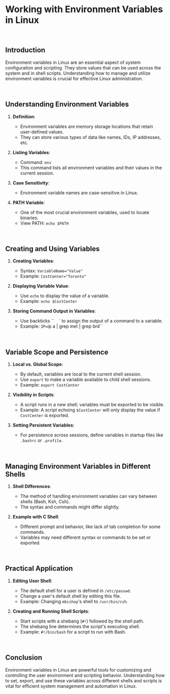 # Working with Environment Variables in Linux

<br>

## Introduction

Environment variables in Linux are an essential aspect of system configuration and scripting. They store values that can be used across the system and in shell scripts. Understanding how to manage and utilize environment variables is crucial for effective Linux administration.

<br>

## Understanding Environment Variables

1. **Definition**:
   - Environment variables are memory storage locations that retain user-defined values.
   - They can store various types of data like names, IDs, IP addresses, etc.

2. **Listing Variables**:
   - Command: `env`
   - This command lists all environment variables and their values in the current session.

3. **Case Sensitivity**:
   - Environment variable names are case-sensitive in Linux.

4. **PATH Variable**:
   - One of the most crucial environment variables, used to locate binaries.
   - View PATH: `echo $PATH`

<br>

## Creating and Using Variables

1. **Creating Variables**:
   - Syntax: `VariableName="Value"`
   - Example: `CostCenter="Toronto"`

2. **Displaying Variable Value**:
   - Use `echo` to display the value of a variable.
   - Example: `echo $CostCenter`

3. **Storing Command Output in Variables**:
   - Use backticks `` ` ` ` to assign the output of a command to a variable.
   - Example: `IP=`ip a | grep inet | grep brd``

<br>

## Variable Scope and Persistence

1. **Local vs. Global Scope**:
   - By default, variables are local to the current shell session.
   - Use `export` to make a variable available to child shell sessions.
   - Example: `export CostCenter`

2. **Visibility in Scripts**:
   - A script runs in a new shell; variables must be exported to be visible.
   - Example: A script echoing `$CostCenter` will only display the value if `CostCenter` is exported.

3. **Setting Persistent Variables**:
   - For persistence across sessions, define variables in startup files like `.bashrc` or `.profile`.

<br>

## Managing Environment Variables in Different Shells

1. **Shell Differences**:
   - The method of handling environment variables can vary between shells (Bash, Ksh, Csh).
   - The syntax and commands might differ slightly.

2. **Example with C Shell**:
   - Different prompt and behavior, like lack of tab completion for some commands.
   - Variables may need different syntax or commands to be set or exported.

<br>

## Practical Application

1. **Editing User Shell**:
   - The default shell for a user is defined in `/etc/passwd`.
   - Change a user's default shell by editing this file.
   - Example: Changing `mbishop`'s shell to `/usr/bin/csh`.

2. **Creating and Running Shell Scripts**:
   - Start scripts with a shebang (`#!`) followed by the shell path.
   - The shebang line determines the script's executing shell.
   - Example: `#!/bin/bash` for a script to run with Bash.

<br>

## Conclusion

Environment variables in Linux are powerful tools for customizing and controlling the user environment and scripting behavior. Understanding how to set, export, and use these variables across different shells and scripts is vital for efficient system management and automation in Linux.
